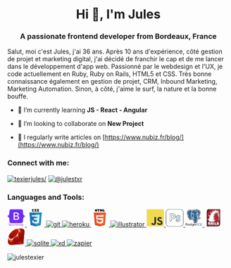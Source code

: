 <h1 align="center">Hi 👋, I'm Jules</h1>
<h3 align="center">A passionate frontend developer from Bordeaux, France</h3>

Salut, moi c'est Jules, j'ai 36 ans. Après 10 ans d'expérience, côté gestion de projet et marketing digital, j'ai décidé de franchir le cap et de me lancer dans le développement d'app web. Passionné par le webdesign et l'UX, je code actuellement en Ruby, Ruby on Rails, HTML5 et CSS.
Très bonne connaissance également en gestion de projet, CRM, Inbound Marketing, Marketing Automation. 
Sinon, à côté, j'aime le surf, la nature et la bonne bouffe.

- 🌱 I’m currently learning **JS - React - Angular**

- 👯 I’m looking to collaborate on **New Project**

- 📝 I regularly write articles on [https://www.nubiz.fr/blog/](https://www.nubiz.fr/blog/)

<h3 align="left">Connect with me:</h3>
<p align="left">
<a href="https://linkedin.com/in/texierjules/" target="blank"><img align="center" src="https://cdn.jsdelivr.net/npm/simple-icons@3.0.1/icons/linkedin.svg" alt="texierjules/" height="30" width="40" /></a>
<a href="https://medium.com/@julestxr" target="blank"><img align="center" src="https://cdn.jsdelivr.net/npm/simple-icons@3.0.1/icons/medium.svg" alt="@julestxr" height="30" width="40" /></a>
</p>

<h3 align="left">Languages and Tools:</h3>
<p align="left"> <a href="https://getbootstrap.com" target="_blank"> <img src="https://raw.githubusercontent.com/devicons/devicon/master/icons/bootstrap/bootstrap-plain-wordmark.svg" alt="bootstrap" width="40" height="40"/> </a> <a href="https://www.w3schools.com/css/" target="_blank"> <img src="https://raw.githubusercontent.com/devicons/devicon/master/icons/css3/css3-original-wordmark.svg" alt="css3" width="40" height="40"/> </a> <a href="https://git-scm.com/" target="_blank"> <img src="https://www.vectorlogo.zone/logos/git-scm/git-scm-icon.svg" alt="git" width="40" height="40"/> </a> <a href="https://heroku.com" target="_blank"> <img src="https://www.vectorlogo.zone/logos/heroku/heroku-icon.svg" alt="heroku" width="40" height="40"/> </a> <a href="https://www.w3.org/html/" target="_blank"> <img src="https://raw.githubusercontent.com/devicons/devicon/master/icons/html5/html5-original-wordmark.svg" alt="html5" width="40" height="40"/> </a> <a href="https://www.adobe.com/in/products/illustrator.html" target="_blank"> <img src="https://www.vectorlogo.zone/logos/adobe_illustrator/adobe_illustrator-icon.svg" alt="illustrator" width="40" height="40"/> </a> <a href="https://developer.mozilla.org/en-US/docs/Web/JavaScript" target="_blank"> <img src="https://raw.githubusercontent.com/devicons/devicon/master/icons/javascript/javascript-original.svg" alt="javascript" width="40" height="40"/> </a> <a href="https://www.photoshop.com/en" target="_blank"> <img src="https://raw.githubusercontent.com/devicons/devicon/master/icons/photoshop/photoshop-line.svg" alt="photoshop" width="40" height="40"/> </a> <a href="https://www.postgresql.org" target="_blank"> <img src="https://raw.githubusercontent.com/devicons/devicon/master/icons/postgresql/postgresql-original-wordmark.svg" alt="postgresql" width="40" height="40"/> </a> <a href="https://rubyonrails.org" target="_blank"> <img src="https://raw.githubusercontent.com/devicons/devicon/master/icons/rails/rails-original-wordmark.svg" alt="rails" width="40" height="40"/> </a> <a href="https://www.ruby-lang.org/en/" target="_blank"> <img src="https://raw.githubusercontent.com/devicons/devicon/master/icons/ruby/ruby-original.svg" alt="ruby" width="40" height="40"/> </a> <a href="https://www.sqlite.org/" target="_blank"> <img src="https://www.vectorlogo.zone/logos/sqlite/sqlite-icon.svg" alt="sqlite" width="40" height="40"/> </a> <a href="https://www.adobe.com/products/xd.html" target="_blank"> <img src="https://cdn.worldvectorlogo.com/logos/adobe-xd.svg" alt="xd" width="40" height="40"/> </a> <a href="https://zapier.com" target="_blank"> <img src="https://www.vectorlogo.zone/logos/zapier/zapier-icon.svg" alt="zapier" width="40" height="40"/> </a> </p>

<p><img align="center" src="https://github-readme-stats.vercel.app/api/top-langs?username=julestexier&show_icons=true&locale=en&layout=compact" alt="julestexier" /></p>
